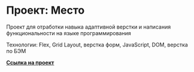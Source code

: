 # Проект: Место

Проект для отработки навыка адаптивной верстки и написания функциональности на языке программирования

Технологии: Flex, Grid Layout, верстка форм, JavaScript, DOM, верстка по БЭМ

**[Ссылка на проект](https://adelina1807.github.io/mesto-project/)**
